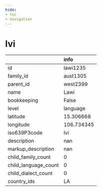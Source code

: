 ```yaml
---
hide:
- toc
- navigation
---
```

# lvi
|                      | info       |
|:---------------------|:-----------|
| id                   | lawi1235   |
| family_id            | aust1305   |
| parent_id            | west2399   |
| name                 | Lawi       |
| bookkeeping          | False      |
| level                | language   |
| latitude             | 15.306668  |
| longitude            | 106.734345 |
| iso639P3code         | lvi        |
| description          | nan        |
| markup_description   | nan        |
| child_family_count   | 0          |
| child_language_count | 0          |
| child_dialect_count  | 0          |
| country_ids          | LA         |